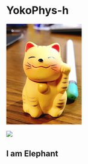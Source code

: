 # YokoPhys-h

<img src=image/kusatsu_neko.jpg alt=kusatsu_neko width="200"> 

![](https://github-readme-stats.vercel.app/api?username=YokoPhys-h&count_private=true&show_icons=true&theme=dracula)

## I am Elephant


